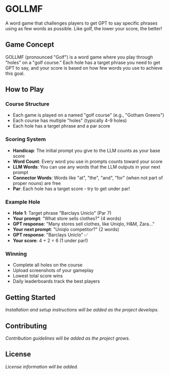 # GOLLMF

A word game that challenges players to get GPT to say specific phrases using as few words as possible. Like golf, the lower your score, the better!

## Game Concept

GOLLMF (pronounced "Golf") is a word game where you play through "holes" on a "golf course." Each hole has a target phrase you need to get GPT to say, and your score is based on how few words you use to achieve this goal.

## How to Play

### Course Structure
- Each game is played on a named "golf course" (e.g., "Gotham Greens")
- Each course has multiple "holes" (typically 4-9 holes)
- Each hole has a target phrase and a par score

### Scoring System
- **Handicap**: The initial prompt you give to the LLM counts as your base score
- **Word Count**: Every word you use in prompts counts toward your score
- **LLM Words**: You can use any words that the LLM outputs in your next prompt
- **Connector Words**: Words like "at", "the", "and", "for" (when not part of proper nouns) are free
- **Par**: Each hole has a target score - try to get under par!

### Example Hole
- **Hole 1**: Target phrase "Barclays Uniclo" (Par 7)
- **Your prompt**: "What store sells clothes?" (4 words)
- **GPT response**: "Many stores sell clothes, like Uniqlo, H&M, Zara..."
- **Your next prompt**: "Uniqlo competitor?" (2 words)
- **GPT response**: "Barclays Uniclo" ✅
- **Your score**: 4 + 2 = 6 (1 under par!)

### Winning
- Complete all holes on the course
- Upload screenshots of your gameplay
- Lowest total score wins
- Daily leaderboards track the best players

## Getting Started

*Installation and setup instructions will be added as the project develops.*

## Contributing

*Contribution guidelines will be added as the project grows.*

## License

*License information will be added.*
